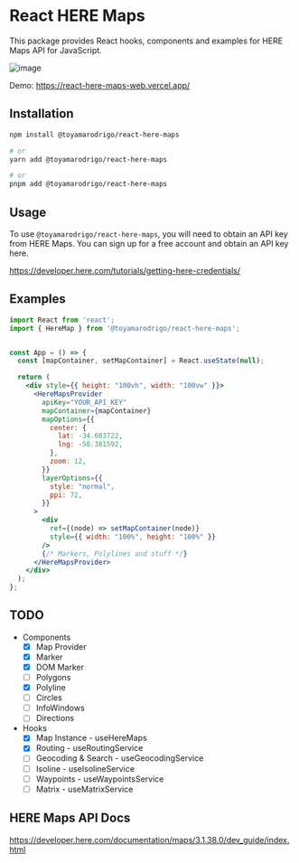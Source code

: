 # React HERE Maps

This package provides React hooks, components and examples for HERE Maps API for JavaScript.

![image](https://user-images.githubusercontent.com/41844101/221454450-4d1128e0-fb35-4385-969d-c7fae5493beb.png)

Demo: <https://react-here-maps-web.vercel.app/>

## Installation

```bash
npm install @toyamarodrigo/react-here-maps

# or
yarn add @toyamarodrigo/react-here-maps

# or
pnpm add @toyamarodrigo/react-here-maps
```

## Usage

To use `@toyamarodrigo/react-here-maps`, you will need to obtain an API key from HERE Maps. You can sign up for a free account and obtain an API key here.

<https://developer.here.com/tutorials/getting-here-credentials/>

## Examples

```jsx
import React from 'react';
import { HereMap } from '@toyamarodrigo/react-here-maps';


const App = () => {
  const [mapContainer, setMapContainer] = React.useState(null);

  return (
    <div style={{ height: "100vh", width: "100vw" }}>
      <HereMapsProvider
        apiKey="YOUR_API_KEY"
        mapContainer={mapContainer}
        mapOptions={{
          center: {
            lat: -34.603722,
            lng: -58.381592,
          },
          zoom: 12,
        }}
        layerOptions={{
          style: "normal",
          ppi: 72,
        }}
      >
        <div
          ref={(node) => setMapContainer(node)}
          style={{ width: "100%", height: "100%" }}
        />
        {/* Markers, Polylines and stuff */}
      </HereMapsProvider>
    </div>
  );
};
```

## TODO

- Components
  - [x] Map Provider
  - [x] Marker
  - [x] DOM Marker
  - [ ] Polygons
  - [x] Polyline
  - [ ] Circles
  - [ ] InfoWindows
  - [ ] Directions

- Hooks
  - [x] Map Instance - useHereMaps
  - [x] Routing - useRoutingService
  - [ ] Geocoding & Search - useGeocodingService
  - [ ] Isoline - useIsolineService
  - [ ] Waypoints - useWaypointsService
  - [ ] Matrix - useMatrixService

## HERE Maps API Docs

<https://developer.here.com/documentation/maps/3.1.38.0/dev_guide/index.html>
